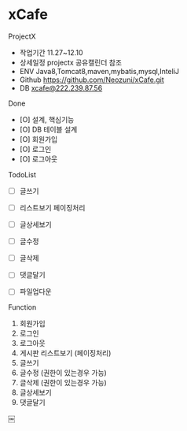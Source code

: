 # xCafe
ProjectX 

* 작업기간	11.27~12.10
* 상세일정     projectx 공유캘린더 참조
* ENV	        Java8,Tomcat8,maven,mybatis,mysql,InteliJ
* Github	https://github.com/Neozuni/xCafe.git
* DB		xcafe@222.239.87.56


Done
- [O] 설계, 핵심기능
- [O] DB 테이블 설계
- [O] 회원가입
- [O] 로그인
- [O] 로그아웃

TodoList

- [ ] 글쓰기
- [ ] 리스트보기 페이징처리
- [ ] 글상세보기
- [ ] 글수정
- [ ] 글삭제
- [ ] 댓글달기
- [ ] 파일업다운


Function
1. 회원가입
2. 로그인
3. 로그아웃
4. 게시판 리스트보기 (페이징처리)
5. 글쓰기
6. 글수정 (권한이 있는경우 가능)
7. 글삭제 (권한이 있는경우 가능)
8. 글상세보기 
9. 댓글달기



￼






